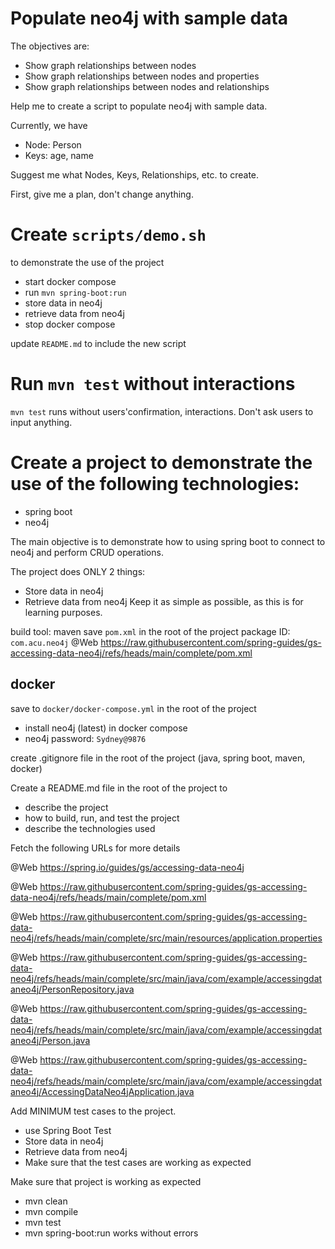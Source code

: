 


# Populate neo4j with sample data

The objectives are:
- Show graph relationships between nodes
- Show graph relationships between nodes and properties
- Show graph relationships between nodes and relationships

Help me to create a script to populate neo4j with sample data.

Currently, we have 
- Node: Person
- Keys: age, name
   
Suggest me what Nodes, Keys, Relationships, etc. to create.

First, give me a plan, don't change anything.


# Create `scripts/demo.sh`

to demonstrate the use of the project
- start docker compose
- run `mvn spring-boot:run`
- store data in neo4j
- retrieve data from neo4j
- stop docker compose

update `README.md` to include the new script


# Run `mvn test` without interactions

`mvn test` runs without users'confirmation, interactions. 
Don't ask users to input anything.

# Create a project to demonstrate the use of the following technologies:

- spring boot 
- neo4j 

The main objective is to demonstrate how to using spring boot to connect to neo4j and perform CRUD operations.

The project does ONLY 2 things:
- Store data in neo4j
- Retrieve data from neo4j
Keep it as simple as possible, as this is for learning purposes.

build tool: maven
save `pom.xml` in the root of the project
package ID: `com.acu.neo4j`
@Web https://raw.githubusercontent.com/spring-guides/gs-accessing-data-neo4j/refs/heads/main/complete/pom.xml


## docker 
save to `docker/docker-compose.yml` in the root of the project
- install neo4j (latest) in docker compose 
- neo4j password: `Sydney@9876`

create .gitignore file in the root of the project (java, spring boot, maven, docker)

Create a README.md file in the root of the project to
- describe the project
- how to build, run, and test the project
- describe the technologies used

Fetch the following URLs for more details 

@Web https://spring.io/guides/gs/accessing-data-neo4j

@Web https://raw.githubusercontent.com/spring-guides/gs-accessing-data-neo4j/refs/heads/main/complete/pom.xml

@Web https://raw.githubusercontent.com/spring-guides/gs-accessing-data-neo4j/refs/heads/main/complete/src/main/resources/application.properties

@Web https://raw.githubusercontent.com/spring-guides/gs-accessing-data-neo4j/refs/heads/main/complete/src/main/java/com/example/accessingdataneo4j/PersonRepository.java

@Web https://raw.githubusercontent.com/spring-guides/gs-accessing-data-neo4j/refs/heads/main/complete/src/main/java/com/example/accessingdataneo4j/Person.java

@Web https://raw.githubusercontent.com/spring-guides/gs-accessing-data-neo4j/refs/heads/main/complete/src/main/java/com/example/accessingdataneo4j/AccessingDataNeo4jApplication.java

Add MINIMUM test cases to the project.
- use Spring Boot Test
- Store data in neo4j
- Retrieve data from neo4j
- Make sure that the test cases are working as expected

Make sure that project is working as expected
- mvn clean 
- mvn compile
- mvn test
- mvn spring-boot:run
works without errors








